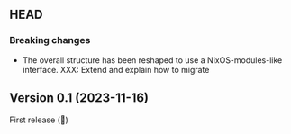 ## HEAD

### Breaking changes

- The overall structure has been reshaped to use a NixOS-modules-like interface.
  XXX: Extend and explain how to migrate

## Version 0.1 (2023-11-16)

First release (🎉)
